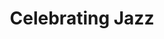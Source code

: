 ---
pid: CH707
title: Celebrating Jazz
location_transcription: Broad & Lombard (SW)
zipcode: '19106'
outside_phl: 
neighborhood: Society Hill,Old City
age: '72'
age_range: 70+
instagram: 
image_file_name: CH_707.jpg
proposal_transcription: Coltrane, Dizzy, Billy Holiday, Bessie Smith, Lee Morgan -->
  Tenor Sax, Trumpet, Mic --> interspersed
topic: Music
topic_summary: '0'
type: Other No Form
keywords_other: instruments, musicians
credit: Philip Getson
image_labels: 
twitter: 
facebook: 
permalink: "/monuments/ch707/"
layout: item-page
---